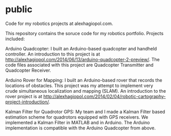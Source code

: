 public
======

Code for my robotics projects at alexhagiopol.com.

This repository contains the soruce code for my robotics portfolio. Projects included:

Arduino Quadcopter: I built an Arduino-based quadcopter and handheld controller. An introduction to this project is at http://alexhagiopol.com/2014/06/13/arduino-quadcopter-2-preview/. The code files associated with this project are Quadcopter Transmitter and Quadcopter Receiver.

Arduino Rover for Mapping: I built an Arduino-based rover that records the locations of obstacles. This project was my attempt to implement very crude simultaneous localization and mapping (SLAM). An introduction to the rover project is at http://alexhagiopol.com/2014/02/04/robotic-cartography-project-introduction/.

Kalman Filter for Quadrotor GPS: My team and I made a Kalman Filter based estimation scheme for quadrotors equipped with GPS receivers. We implemented a Kalman Filter in MATLAB and in Arduino. The Arduino implementation is compatible with the Arduino Quadcopter from above.


